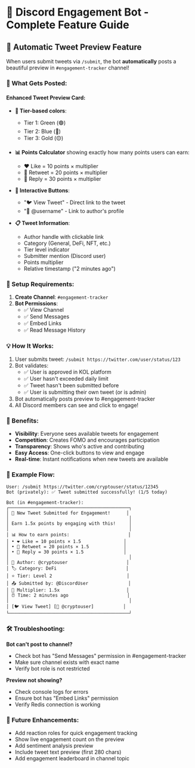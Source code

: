 # 🚀 Discord Engagement Bot - Complete Feature Guide

## 🎉 Automatic Tweet Preview Feature

When users submit tweets via `/submit`, the bot **automatically** posts a beautiful preview in `#engagement-tracker` channel!

### 📸 What Gets Posted:

#### Enhanced Tweet Preview Card:
- **🎨 Tier-based colors**:
  - Tier 1: Green (🟢)
  - Tier 2: Blue (🔵)
  - Tier 3: Gold (🟡)

- **📊 Points Calculator** showing exactly how many points users can earn:
  - ❤️ Like = 10 points × multiplier
  - 🔁 Retweet = 20 points × multiplier
  - 💬 Reply = 30 points × multiplier

- **🔗 Interactive Buttons**:
  - "🐦 View Tweet" - Direct link to the tweet
  - "👤 @username" - Link to author's profile

- **📋 Tweet Information**:
  - Author handle with clickable link
  - Category (General, DeFi, NFT, etc.)
  - Tier level indicator
  - Submitter mention (Discord user)
  - Points multiplier
  - Relative timestamp ("2 minutes ago")

### 🔧 Setup Requirements:

1. **Create Channel**: `#engagement-tracker`
2. **Bot Permissions**:
   - ✅ View Channel
   - ✅ Send Messages
   - ✅ Embed Links
   - ✅ Read Message History

### 💡 How It Works:

1. User submits tweet: `/submit https://twitter.com/user/status/123`
2. Bot validates:
   - ✅ User is approved in KOL platform
   - ✅ User hasn't exceeded daily limit
   - ✅ Tweet hasn't been submitted before
   - ✅ User is submitting their own tweet (or is admin)
3. Bot automatically posts preview to #engagement-tracker
4. All Discord members can see and click to engage!

### 🎯 Benefits:

- **Visibility**: Everyone sees available tweets for engagement
- **Competition**: Creates FOMO and encourages participation
- **Transparency**: Shows who's active and contributing
- **Easy Access**: One-click buttons to view and engage
- **Real-time**: Instant notifications when new tweets are available

### 📝 Example Flow:

```
User: /submit https://twitter.com/cryptouser/status/12345
Bot (privately): ✅ Tweet submitted successfully! (1/5 today)

Bot (in #engagement-tracker):
┌─────────────────────────────────────────────┐
│ 🚀 New Tweet Submitted for Engagement!      │
│                                             │
│ Earn 1.5x points by engaging with this!     │
│                                             │
│ 📊 How to earn points:                      │
│ • ❤️ Like = 10 points × 1.5                │
│ • 🔁 Retweet = 20 points × 1.5             │
│ • 💬 Reply = 30 points × 1.5               │
│                                             │
│ 👤 Author: @cryptouser                      │
│ 🏷️ Category: DeFi                          │
│ ⭐ Tier: Level 2                            │
│ 📤 Submitted by: @DiscordUser               │
│ 🎯 Multiplier: 1.5x                         │
│ ⏰ Time: 2 minutes ago                      │
│                                             │
│ [🐦 View Tweet] [👤 @cryptouser]           │
└─────────────────────────────────────────────┘
```

### 🛠️ Troubleshooting:

**Bot can't post to channel?**
- Check bot has "Send Messages" permission in #engagement-tracker
- Make sure channel exists with exact name
- Verify bot role is not restricted

**Preview not showing?**
- Check console logs for errors
- Ensure bot has "Embed Links" permission
- Verify Redis connection is working

### 🔮 Future Enhancements:
- Add reaction roles for quick engagement tracking
- Show live engagement count on the preview
- Add sentiment analysis preview
- Include tweet text preview (first 280 chars)
- Add engagement leaderboard in channel topic 